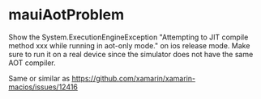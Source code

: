 # mauiAotProblem

Show the System.ExecutionEngineException "Attempting to JIT compile method xxx while running in aot-only mode." on ios release mode.
Make sure to run it on a real device since the simulator does not have the same AOT compiler.

Same or similar as https://github.com/xamarin/xamarin-macios/issues/12416
